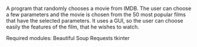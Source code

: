 A program that randomly chooses a movie from IMDB. The user can choose a few parameters and the 
movie is chosen from the 50 most popular films that have the selected parameters.
It uses a GUI, so the user can choose easily the features of the film, that he wishes to watch.

Required modules: 
Beautiful Soup
Requests 
tkinter
